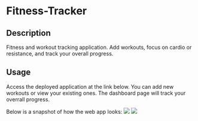 # Fitness-Tracker

## Description

Fitness and workout tracking application. Add workouts, focus on cardio or resistance, and track your overall progress.

## Usage

Access the deployed application at the link below. You can add new workouts or view your existing ones. The dashboard page will track your overrall progress.

Below is a snapshot of how the web app looks:
![](public/assets/images/MainPage.jpg)
![](public/assets/images/Notes.jpg)
